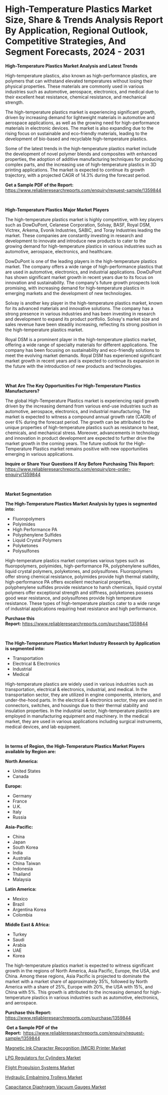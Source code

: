 <p><h1>High-Temperature Plastics Market Size, Share & Trends Analysis Report By Application, Regional Outlook, Competitive Strategies, And Segment Forecasts, 2024 - 2031</h1></p><p><strong>High-Temperature Plastics Market Analysis and Latest Trends</strong></p>
<p><p>High-temperature plastics, also known as high-performance plastics, are polymers that can withstand elevated temperatures without losing their physical properties. These materials are commonly used in various industries such as automotive, aerospace, electronics, and medical due to their excellent heat resistance, chemical resistance, and mechanical strength.</p><p>The high-temperature plastics market is experiencing significant growth, driven by increasing demand for lightweight materials in automotive and aerospace applications, as well as the growing need for high-performance materials in electronic devices. The market is also expanding due to the rising focus on sustainable and eco-friendly materials, leading to the development of bio-based and recyclable high-temperature plastics.</p><p>Some of the latest trends in the high-temperature plastics market include the development of novel polymer blends and composites with enhanced properties, the adoption of additive manufacturing techniques for producing complex parts, and the increasing use of high-temperature plastics in 3D printing applications. The market is expected to continue its growth trajectory, with a projected CAGR of 14.3% during the forecast period.</p></p>
<p><strong>Get a Sample PDF of the Report:&nbsp;</strong> <a href="https://www.reliableresearchreports.com/enquiry/request-sample/1359844">https://www.reliableresearchreports.com/enquiry/request-sample/1359844</a></p>
<p>&nbsp;</p>
<p><strong>High-Temperature Plastics Major Market Players</strong></p>
<p><p>The high-temperature plastics market is highly competitive, with key players such as DowDuPont, Celanese Corporation, Solvay, BASF, Royal DSM, Victrex, Arkema, Evonik Industries, SABIC, and Toray Industries leading the market. These companies are constantly investing in research and development to innovate and introduce new products to cater to the growing demand for high-temperature plastics in various industries such as automotive, aerospace, electronics, and healthcare.</p><p>DowDuPont is one of the leading players in the high-temperature plastics market. The company offers a wide range of high-performance plastics that are used in automotive, electronics, and industrial applications. DowDuPont has shown significant market growth in recent years due to its focus on innovation and sustainability. The company's future growth prospects look promising, with increasing demand for high-temperature plastics in emerging markets and the development of new technologies.</p><p>Solvay is another key player in the high-temperature plastics market, known for its advanced materials and innovative solutions. The company has a strong presence in various industries and has been investing in research and development to expand its product portfolio. Solvay's market size and sales revenue have been steadily increasing, reflecting its strong position in the high-temperature plastics market.</p><p>Royal DSM is a prominent player in the high-temperature plastics market, offering a wide range of specialty materials for different applications. The company has been focusing on sustainability and eco-friendly solutions to meet the evolving market demands. Royal DSM has experienced significant market growth in recent years and is expected to continue its expansion in the future with the introduction of new products and technologies.</p></p>
<p>&nbsp;</p>
<p><strong>What Are The Key Opportunities For High-Temperature Plastics Manufacturers?</strong></p>
<p><p>The global High-Temperature Plastics market is experiencing rapid growth driven by the increasing demand from various end-use industries such as automotive, aerospace, electronics, and industrial manufacturing. The market is expected to witness a compound annual growth rate (CAGR) of over 6% during the forecast period. The growth can be attributed to the unique properties of high-temperature plastics such as resistance to heat, chemicals, and mechanical stress. Moreover, advancements in technology and innovation in product development are expected to further drive the market growth in the coming years. The future outlook for the High-Temperature Plastics market remains positive with new opportunities emerging in various applications.</p></p>
<p><strong>Inquire or Share Your Questions If Any Before Purchasing This Report:</strong> <a href="https://www.reliableresearchreports.com/enquiry/pre-order-enquiry/1359844">https://www.reliableresearchreports.com/enquiry/pre-order-enquiry/1359844</a></p>
<p>&nbsp;</p>
<p><strong>Market Segmentation</strong></p>
<p><strong>The High-Temperature Plastics Market Analysis by types is segmented into:</strong></p>
<p><ul><li>Fluoropolymers</li><li>Polyimides</li><li>High Performance PA</li><li>Polyphenylene Sulfides</li><li>Liquid Crystal Polymers</li><li>Polyketones</li><li>Polysulfones</li></ul></p>
<p><p>High-temperature plastics market comprises various types such as fluoropolymers, polyimides, high-performance PA, polyphenylene sulfides, liquid crystal polymers, polyketones, and polysulfones. Fluoropolymers offer strong chemical resistance, polyimides provide high thermal stability, high-performance PA offers excellent mechanical properties, polyphenylene sulfides provide resistance to harsh chemicals, liquid crystal polymers offer exceptional strength and stiffness, polyketones possess good wear resistance, and polysulfones provide high temperature resistance. These types of high-temperature plastics cater to a wide range of industrial applications requiring heat resistance and high performance.</p></p>
<p><strong>Purchase this Report:&nbsp;</strong><a href="https://www.reliableresearchreports.com/purchase/1359844">https://www.reliableresearchreports.com/purchase/1359844</a></p>
<p>&nbsp;</p>
<p><strong>The High-Temperature Plastics Market Industry Research by Application is segmented into:</strong></p>
<p><ul><li>Transportation</li><li>Electrical & Electronics</li><li>Industrial</li><li>Medical</li></ul></p>
<p><p>High-temperature plastics are widely used in various industries such as transportation, electrical & electronics, industrial, and medical. In the transportation sector, they are utilized in engine components, interiors, and under-the-hood parts. In the electrical & electronics sector, they are used in connectors, switches, and housings due to their thermal stability and insulation properties. In the industrial sector, high-temperature plastics are employed in manufacturing equipment and machinery. In the medical market, they are used in various applications including surgical instruments, medical devices, and lab equipment.</p></p>
<p>&nbsp;</p>
<p><strong>In terms of Region, the High-Temperature Plastics Market Players available by Region are:</strong></p>
<p>
    <p> <strong> North America: </strong>
        <ul>
            <li>United States</li>
            <li>Canada</li>
        </ul>
        </p> 
    <p> <strong> Europe: </strong>
        <ul>
            <li>Germany</li>
            <li>France</li>
            <li>U.K.</li>
            <li>Italy</li>
            <li>Russia</li>
        </ul>
        </p> 
    <p> <strong> Asia-Pacific: </strong>
        <ul>
            <li>China</li>
            <li>Japan</li>
            <li>South Korea</li>
            <li>India</li>
            <li>Australia</li>
            <li>China Taiwan</li>
            <li>Indonesia</li>
            <li>Thailand</li>
            <li>Malaysia</li>
        </ul>
        </p> 
    <p> <strong> Latin America: </strong>
        <ul>
            <li>Mexico</li>
            <li>Brazil</li>
            <li>Argentina Korea</li>
            <li>Colombia</li>
        </ul>
        </p> 
    <p> <strong> Middle East & Africa: </strong>
        <ul>
            <li>Turkey</li>
            <li>Saudi</li>
            <li>Arabia</li>
            <li>UAE</li>
            <li>Korea</li>
        </ul>
    </p>
    </p>
<p><p>The high-temperature plastics market is expected to witness significant growth in the regions of North America, Asia Pacific, Europe, the USA, and China. Among these regions, Asia Pacific is projected to dominate the market with a market share of approximately 35%, followed by North America with a share of 25%, Europe with 20%, the USA with 15%, and China with 5%. This growth is attributed to the increasing demand for high-temperature plastics in various industries such as automotive, electronics, and aerospace.</p></p>
<p><strong>Purchase this Report: </strong><a href="https://www.reliableresearchreports.com/purchase/1359844">https://www.reliableresearchreports.com/purchase/1359844</a></p>
<p>&nbsp;<strong>Get a Sample PDF of the Report:&nbsp;&nbsp;</strong><a href="https://www.reliableresearchreports.com/enquiry/request-sample/1359844">https://www.reliableresearchreports.com/enquiry/request-sample/1359844</a></p>
<p><strong></strong></p>
<p><p><a href="https://medium.com/@kcekkboop72786/magnetic-ink-character-recognition-micr-printer-market-analysis-and-sze-forecasted-for-period-594f0c99fb23">Magnetic Ink Character Recognition (MICR) Printer Market</a></p><p><a href="https://medium.com/@kcekkboop72786/lpg-regulators-for-cylinders-market-size-market-outlook-and-market-forecast-2024-to-2031-5e6414337b12">LPG Regulators for Cylinders Market</a></p><p><a href="https://medium.com/@catherinemartinez15/flight-propulsion-systems-market-report-reveals-the-latest-trends-and-growth-opportunities-of-this-a0ee749becbe">Flight Propulsion Systems Market</a></p><p><a href="https://medium.com/@loririce03/hydraulic-embalming-trolleys-market-comprehensive-assessment-by-type-application-and-geography-0d4b8faa2932">Hydraulic Embalming Trolleys Market</a></p><p><a href="https://medium.com/@catherinemartinez15/capacitance-diaphragm-vacuum-gauges-market-trends-forecast-and-competitive-analysis-to-2031-4ddf3c5abe60">Capacitance Diaphragm Vacuum Gauges Market</a></p></p>